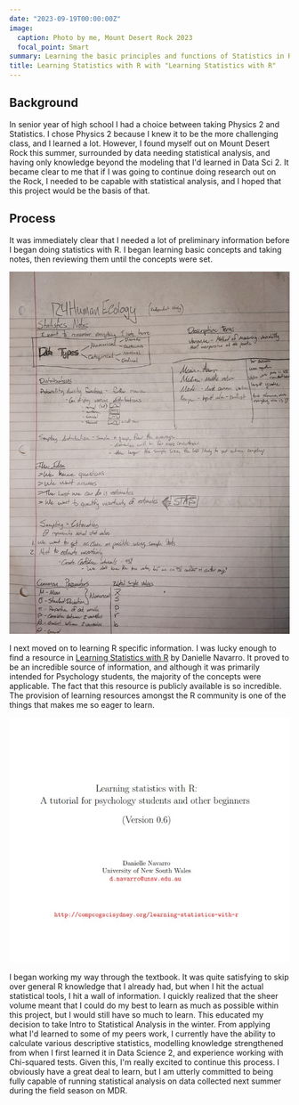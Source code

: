 ```yaml
---
date: "2023-09-19T00:00:00Z"
image:
  caption: Photo by me, Mount Desert Rock 2023
  focal_point: Smart
summary: Learning the basic principles and functions of Statistics in R with the free textbook "Learning Statistics with R"
title: Learning Statistics with R with "Learning Statistics with R"
---
```


## Background
In senior year of high school I had a choice between taking Physics 2 and Statistics. I chose Physics 2 because I knew it to be the more challenging class, and I learned a lot. However, I found myself out on Mount Desert Rock this summer, surrounded by data needing statistical analysis, and having only knowledge beyond the modeling that I'd learned in Data Sci 2. It became clear to me that if I was going to continue doing research out on the Rock, I needed to be capable with statistical analysis, and I hoped that this project would be the basis of that.

## Process
It was immediately clear that I needed a lot of preliminary information before I began doing statistics with R. I began learning basic concepts and taking notes, then reviewing them until the concepts were set.

![A photo of a page of stats notes](notes.jpg)

I next moved on to learning R specific information. I was lucky enough to find a resource in [Learning Statistics with R](https://learningstatisticswithr.com/lsr-0.6.pdf) by Danielle Navarro. It proved to be an incredible source of information, and although it was primarily intended for Psychology students, the majority of the concepts were applicable. The fact that this resource is publicly available is so incredible. The provision of learning resources amongst the R community is one of the things that makes me so eager to learn.

![The title page of Learning Statistics with R](textbook.jpg)

I began working my way through the textbook. It was quite satisfying to skip over general R knowledge that I already had, but when I hit the actual statistical tools, I hit a wall of information. I quickly realized that the sheer volume meant that I could do my best to learn as much as possible within this project, but I would still have so much to learn. This educated my decision to take Intro to Statistical Analysis in the winter. From applying what I'd learned to some of my peers work, I currently have the ability to calculate various descriptive statistics, modelling knowledge strengthened from when I first learned it in Data Science 2, and experience working with Chi-squared tests. Given this, I'm really excited to continue this process. I obviously have a great deal to learn, but I am utterly committed to being fully capable of running statistical analysis on data collected next summer during the field season on MDR.

